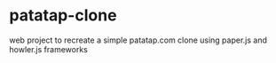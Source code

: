 # patatap-clone
web project to recreate a simple patatap.com clone using paper.js and howler.js frameworks
